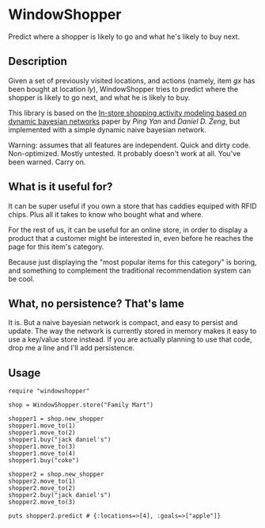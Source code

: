 WindowShopper
=============

Predict where a shopper is likely to go and what he's likely to buy
next.

Description
-----------

Given a set of previously visited locations, and actions (namely, item _gx_ has
been bought at location _ly_), WindowShopper tries to predict where the
shopper is likely to go next, and what he is likely to buy.

This library is based on the [In-store shopping activity
modeling based on dynamic bayesian networks](http://papers.ssrn.com/sol3/papers.cfm?abstract_id=1719317)
paper by _Ping Yan_ and _Daniel D. Zeng_, but implemented with a simple
dynamic naive bayesian network.

Warning: assumes that all features are independent. Quick and dirty code.
Non-optimized. Mostly untested. It probably doesn't work at all.
You've been warned. Carry on.

What is it useful for?
----------------------

It can be super useful if you own a store that has caddies equiped with
RFID chips. Plus all it takes to know who bought what and where.

For the rest of us, it can be useful for an online store, in order to
display a product that a customer might be interested in, even before
he reaches the page for this item's category.

Because just displaying the "most popular items for this category" is
boring, and something to complement the traditional recommendation
system can be cool.

What, no persistence? That's lame
---------------------------------

It is. But a naive bayesian network is compact, and easy to persist and
update. The way the network is currently stored in memory makes it
easy to use a key/value store instead.
If you are actually planning to use that code, drop me a line and I'll add
persistence.

Usage
-----

    require "windowshopper"
    
    shop = WindowShopper.store("Family Mart")
    
    shopper1 = shop.new_shopper
    shopper1.move_to(1)
    shopper1.move_to(2)
    shopper1.buy("jack daniel's")
    shopper1.move_to(3)
    shopper1.move_to(4)
    shopper1.buy("coke")
    
    shopper2 = shop.new_shopper
    shopper2.move_to(1)
    shopper2.move_to(2)
    shopper2.buy("jack daniel's")
    shopper2.move_to(3)
    
    puts shopper2.predict # {:locations=>[4], :goals=>["apple"]}


